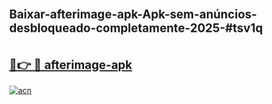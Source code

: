 ## Baixar-afterimage-apk-Apk-sem-anúncios-desbloqueado-completamente-2025-#tsv1q

# <h2><a href="https://ainizakaria.my?title=afterimage-apk&ref=20M">🔗👉 🔴 afterimage-apk</a></h2>

[![acn](https://github.com/user-attachments/assets/0f9c940e-d8b0-45ae-aac7-cd30a18b3e1c)](https://ainizakaria.my?title=afterimage-apk&ref=20M)

